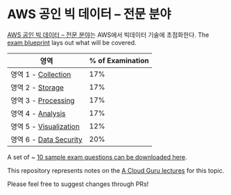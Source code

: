 # AWS 공인 빅 데이터 – 전문 분야

 [AWS 공인 빅 데이터 – 전문 분야](https://aws.amazon.com/certification/certified-big-data-specialty/)는 AWS에서 빅데이터 기술에 초점화한다.  The [exam blueprint](https://d0.awsstatic.com/training-and-certification/docs-bigdata-spec/AWS_Certified_Big_Data_Specialty_Blueprint.pdf) lays out what will be covered.

영역 | % of Examination
-------|-------------------
영역 1 - [Collection](Domain_1_-_Collection/README.md) | 17%
영역 2 - [Storage](Domain_2_-_Storage/README.md) | 17%
영역 3 - [Processing](Domain_3_-_Processing/README.md) | 17%
영역 4 - [Analysis](Domain_4_-_Analysis/README.md) | 17%
영역 5 - [Visualization](Domain_5_-_Visualization/README.md) | 12%
영역 6 - [Data Security](Domain_6_-_Security/README.md) | 20%

A set of ~ [10 sample exam questions can be downloaded here](https://d0.awsstatic.com/training-and-certification/docs-bigdata-spec/AWS_Certified_Big_Data_Specialty_SampleExam.pdf).

This repository represents notes on the [A Cloud Guru lectures](https://acloud.guru/learn/aws-certified-big-data-specialty) for this topic.

Please feel free to suggest changes through PRs!
